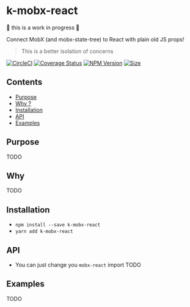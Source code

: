 # k-mobx-react

🚧 this is a work in progress 🚧

Connect MobX (and mobx-state-tree) to React with plain old JS props!
> This is a better isolation of concerns

[![CircleCI](https://circleci.com/gh/alakarteio/k-mobx-react.svg?style=shield)](https://circleci.com/gh/alakarteio/k-mobx-react) [![Coverage Status](https://coveralls.io/repos/github/alakarteio/k-mobx-react/badge.svg?branch=master)](https://coveralls.io/github/alakarteio/k-mobx-react?branch=master) [![NPM Version](https://badge.fury.io/js/k-mobx-react.svg)](https://www.npmjs.com/package/k-mobx-react)
[![Size](http://img.badgesize.io/alakarteio/k-mobx-react/master/index.js.svg)]()

## Contents
 - [Purpose](#purpose)
 - [Why ?](#why)
 - [Installation](#installation)
 - [API](#api)
 - [Examples](#examples)

## Purpose
TODO

## Why
TODO

## Installation
 - `npm install --save k-mobx-react`
 - `yarn add k-mobx-react`

## API
 - You can just change you `mobx-react` import
TODO

## Examples
TODO
